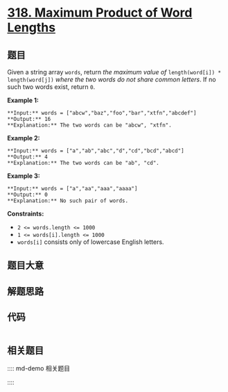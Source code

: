 # [318. Maximum Product of Word Lengths](https://leetcode.com/problems/maximum-product-of-word-lengths)

## 题目

Given a string array `words`, return _the maximum value of_ `length(word[i]) *
length(word[j])` _where the two words do not share common letters_. If no such
two words exist, return `0`.



**Example 1:**

    
    
    **Input:** words = ["abcw","baz","foo","bar","xtfn","abcdef"]
    **Output:** 16
    **Explanation:** The two words can be "abcw", "xtfn".
    

**Example 2:**

    
    
    **Input:** words = ["a","ab","abc","d","cd","bcd","abcd"]
    **Output:** 4
    **Explanation:** The two words can be "ab", "cd".
    

**Example 3:**

    
    
    **Input:** words = ["a","aa","aaa","aaaa"]
    **Output:** 0
    **Explanation:** No such pair of words.
    



**Constraints:**

  * `2 <= words.length <= 1000`
  * `1 <= words[i].length <= 1000`
  * `words[i]` consists only of lowercase English letters.


## 题目大意

## 解题思路

## 代码

```javascript

```

## 相关题目

:::: md-demo 相关题目

::::
